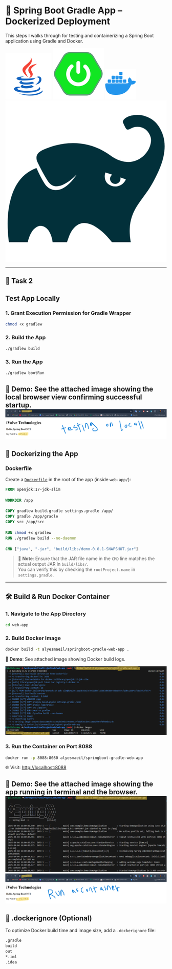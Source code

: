 # 🚀 Spring Boot Gradle App – Dockerized Deployment

This steps I walks through for testing and containerizing a Spring Boot application using Gradle and Docker.

![](/assets/icons8-java-144.png) ![](/assets/icons8-spring-boot-160.png)  ![](/assets/icons8-docker-96.png) ![](/assets/Gradle.png)

---

## 🧪 Task 2

## Test App Locally

### 1. Grant Execution Permission for Gradle Wrapper

```bash
chmod +x gradlew
```

### 2. Build the App

```bash
./gradlew build
```

### 3. Run the App

```bash
./gradlew bootRun
```

🧾 **Demo**: See the attached image showing the local browser view confirming successful startup.
![](/assets/task2-TestLocal.png)
---

## 🐳 Dockerizing the App

### Dockerfile

Create a [`Dockerfile`](/Task2/Dockerfile) in the root of the app (inside `web-app/`):

```Dockerfile
FROM openjdk:17-jdk-slim

WORKDIR /app

COPY gradlew build.gradle settings.gradle /app/
COPY gradle /app/gradle
COPY src /app/src

RUN chmod +x gradlew
RUN ./gradlew build --no-daemon

CMD ["java", "-jar", "build/libs/demo-0.0.1-SNAPSHOT.jar"]
```

> 🔔 **Note**: Ensure that the JAR file name in the `CMD` line matches the actual output JAR in `build/libs/`.  
> You can verify this by checking the `rootProject.name` in `settings.gradle`.

---

## 🛠 Build & Run Docker Container

### 1. Navigate to the App Directory

```bash
cd web-app
```

### 2. Build Docker Image

```bash
docker build -t alyesmaeil/springboot-gradle-web-app .
```

🧾 **Demo**: See attached image showing Docker build logs.

![](/assets/task2-demoBuild.png)

### 3. Run the Container on Port 8088

```bash
docker run -p 8088:8080 alyesmaeil/springboot-gradle-web-app
```

🌐 Visit: [http://localhost:8088](http://localhost:8088)

🧾 **Demo**: See the attached image showing the app running in terminal and the browser.
![](/assets/task2-demoRunCon.png)
![](/assets/task2-demoViewCon.png)
---

## 📂 .dockerignore (Optional)

To optimize Docker build time and image size, add a `.dockerignore` file:

```bash
.gradle
build
out
*.iml
.idea
```

